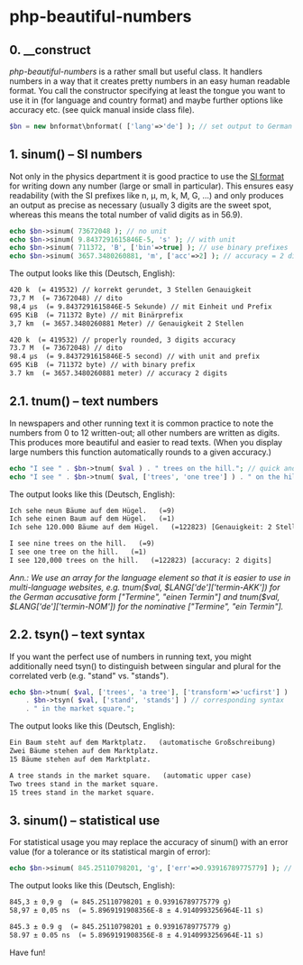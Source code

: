 # php-beautiful-numbers

## 0. __construct ##

*php-beautiful-numbers* is a rather small but useful class. It handlers numbers in a way that it creates pretty numbers in an easy human readable format. You call the constructor specifying at least the tongue you want to use it in (for language and country format) and maybe further options like accuracy etc. (see quick manual inside class file).  

```php
$bn = new bnformat\bnformat( ['lang'=>'de'] ); // set output to German 
```


## 1. sinum() – SI numbers ##

Not only in the physics department it is good practice to use the [SI format](https://en.wikipedia.org/wiki/International_System_of_Units) for writing down any number (large or small in particular). This ensures easy readability (with the SI prefixes like n, µ, m, k, M, G, ...) and only produces an output as precise as necessary (usually 3 digits are the sweet spot, whereas this means the total number of valid digits as in 56.9). 

```php
echo $bn->sinum( 73672048 ); // no unit 
echo $bn->sinum( 9.8437291615846E-5, 's' ); // with unit
echo $bn->sinum( 711372, 'B', ['bin'=>true] ); // use binary prefixes 
echo $bn->sinum( 3657.3480260881, 'm', ['acc'=>2] ); // accuracy = 2 digits 
```

The output looks like this (Deutsch, English):

```html
420 k  (= 419532) // korrekt gerundet, 3 Stellen Genauigkeit
73,7 M  (= 73672048) // dito
98,4 µs  (= 9.8437291615846E-5 Sekunde) // mit Einheit und Prefix
695 KiB  (= 711372 Byte) // mit Binärprefix
3,7 km  (= 3657.3480260881 Meter) // Genauigkeit 2 Stellen
```
```html
420 k  (= 419532) // properly rounded, 3 digits accuracy
73.7 M  (= 73672048) // dito
98.4 µs  (= 9.8437291615846E-5 second) // with unit and prefix
695 KiB  (= 711372 byte) // with binary prefix
3.7 km  (= 3657.3480260881 meter) // accuracy 2 digits
```

## 2.1. tnum() – text numbers ##

In newspapers and other running text it is common practice to note the numbers from 0 to 12 written-out; all other numbers are written as digits. This produces more beautiful and easier to read texts. (When you display large numbers this function automatically rounds to a given accuracy.) 

```php
echo "I see " . $bn->tnum( $val ) . " trees on the hill."; // quick and easy 
echo "I see " . $bn->tnum( $val, ['trees', 'one tree'] ) . " on the hill."; // singular distinction
```

The output looks like this (Deutsch, English):

```html
Ich sehe neun Bäume auf dem Hügel.   (=9)
Ich sehe einen Baum auf dem Hügel.   (=1)
Ich sehe 120.000 Bäume auf dem Hügel.   (=122823) [Genauigkeit: 2 Stellen]
``` 
```html
I see nine trees on the hill.   (=9)
I see one tree on the hill.   (=1)
I see 120,000 trees on the hill.   (=122823) [accuracy: 2 digits]
```

*Ann.: We use an array for the language element so that it is easier to use in multi-language websites, e.g. tnum($val, $LANG['de']['termin-AKK']) for the German accusative form ["Termine", "einen Termin"] and tnum($val, $LANG['de']['termin-NOM']) for the nominative ["Termine", "ein Termin"].*

## 2.2. tsyn() – text syntax ##

If you want the perfect use of numbers in running text, you might additionally need tsyn() to distinguish between singular and plural for the correlated verb (e.g. "stand" vs. "stands"). 

```php
echo $bn->tnum( $val, ['trees', 'a tree'], ['transform'=>'ucfirst'] ) . " " // start uppercase  
    . $bn->tsyn( $val, ['stand', 'stands'] ) // corresponding syntax
    . " in the market square.";

```

The output looks like this (Deutsch, English):

```html
Ein Baum steht auf dem Marktplatz.   (automatische Großschreibung)
Zwei Bäume stehen auf dem Marktplatz.
15 Bäume stehen auf dem Marktplatz.
```
```html
A tree stands in the market square.   (automatic upper case)
Two trees stand in the market square.
15 trees stand in the market square.
``` 

## 3. sinum() – statistical use ##

For statistical usage you may replace the accuracy of sinum() with an error value (for a tolerance or its statistical margin of error):

```php
echo $bn->sinum( 845.25110798201, 'g', ['err'=>0.93916789775779] ); // use error instead of accuracy
```

The output looks like this (Deutsch, English):

```html
845,3 ± 0,9 g  (= 845.25110798201 ± 0.93916789775779 g)
58,97 ± 0,05 ns  (= 5.8969191908356E-8 ± 4.9140993256964E-11 s)
```
```html
845.3 ± 0.9 g  (= 845.25110798201 ± 0.93916789775779 g)
58.97 ± 0.05 ns  (= 5.8969191908356E-8 ± 4.9140993256964E-11 s)
```


Have fun!
